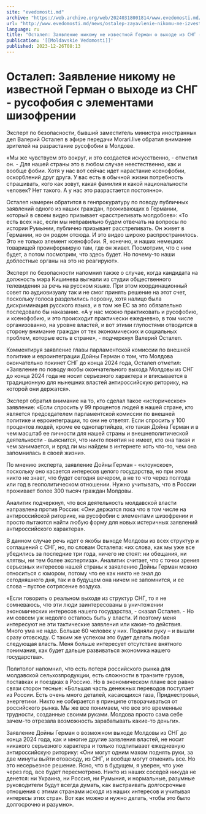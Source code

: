 ```yaml
---
site: "evedomosti.md"
archive: "https://web.archive.org/web/20240318001814/www.evedomosti.md/news/ostalep-zayavlenie-nikomu-ne-izvestnoj-german-o-vyhode-iz-sn%0A"
url: "http://www.evedomosti.md/news/ostalep-zayavlenie-nikomu-ne-izvestnoj-german-o-vyhode-iz-sn%0A"
language: ru
title: "Осталеп: Заявление никому не известной Герман о выходе из СНГ - русофобия с элементами шизофрении"
publication: '[[Moldavskie Vedomosti]]'
published: 2023-12-26T08:13
---
```


# Осталеп: Заявление никому не известной Герман о выходе из СНГ - русофобия с элементами шизофрении

Эксперт по безопасности, бывший заместитель министра иностранных дел Валерий Осталеп в эфире передачи Morari.live обратил внимание зрителей на разрастание русофобии в Молдове.

«Мы же чувствуем это вокруг, и это создается искусственно, - отметил он. - Для нашей страны это в любом случае неестественно, как и вообще фобии. Хотя у нас вот сейчас идет нарастание ксенофобии, оскорблений друг друга. У вас есть в обычной жизни потребность спрашивать, кого как зовут, какая фамилия и какой национальности человек? Нет такого. А у нас это разрастается постоянно».

Осталеп намерен обратится в генпрокуратуру по поводу публичных заявлений одного из наших граждан, проживающих в Германии, который в своем видео призывает «расстреливать молдобоев»: «То есть всех нас, если мы неправильно будем отвечать на вопросы по истории Румынии, публично призывает расстреливать. Он живет в Германии, но он родом отсюда. И это видео широко распространилось. Это не только элемент ксенофобии. Я, конечно, и наших немецких товарищей проинформирую там, где он живет. Посмотрим, что с ним будет, а потом посмотрим, что здесь будет. Но почему-то наши доблестные органы на это не реагируют».

Эксперт по безопасности напомнил также о случае, когда кандидата на должность мэра Кишинева выгнали из студии общественного телевидения за речь на русском языке. При этом координационный совет по аудиовизуалу так и не смог принять решение на этот счет, поскольку голоса разделились поровну, хотя налицо была дискриминация русского языка, и в том же ЕС за это обязательно последовало бы наказание. «А у нас можно практиковать и русофобию, и ксенофобию, и это происходит практически ежедневно, в том числе организованно, на уровне властей, и вот этими глупостями отводится в сторону внимание граждан от тех экономических и социальных проблем, которые есть в стране», - подчеркнул Валерий Осталеп.

Комментируя заявление главы парламентской комиссии по внешней политике и евроинтеграции Дойны Герман о том, что Молдова окончательно покинет СНГ до конца 2024 года, Осталеп отметил: «Заявление по поводу якобы окончательного выхода Молдовы из СНГ до конца 2024 года не носит серьезного характера и вписывается в традиционную для нынешних властей антироссийскую риторику, на которой они держатся».

Эксперт обратил внимание на то, кто сделал такое «историческое» заявление: «Если спросить у 99 процентов людей в нашей стране, кто является председателем парламентской комиссии по внешней политике и евроинтеграции, то они не ответят. Если спросить у 100 процентов людей, кроме ее однопартийцев, кто такая Дойна Герман и в чем масштаб ее личности для нашей страны и внешнеполитической деятельности - выяснится, что никто понятия не имеет, кто она такая и чем занимается, и вряд ли мы найдем в интернете хоть что-то, чем она запомнилась в своей жизни».

По мнению эксперта, заявление Дойны Герман - «клоунское», поскольку оно касается интересов целого государства, но при этом никто не знает, что будет сегодня вечером, а не то что через полгода или год в геополитическом отношении. Нужно учитывать, что в России проживает более 300 тысяч граждан Молдовы.

Аналитик подчеркнул, что вся деятельность молдавской власти направлена против России: «Они держатся пока что в том числе на антироссийской риторике, на русофобии с элементами шизофрении и просто пытаются найти любую форму для новых истеричных заявлений антироссийского характера».

В данном случае речь идет о якобы выходе Молдовы из всех структур и соглашений с СНГ, но, по словам Осталепа: «их слова, как мы уже все убедились за последние три года, ничего не стоят: ни обещания, ни клятвы, ни тем более экспертиза». Аналитик считает, что с точки зрения серьезных интересов нашей страны к заявлению Дойны Герман можно относиться с юмором, потому что ее как никто не знал до сегодняшнего дня, так и в будущем она ничем не запомнится, и ее слова – пустое сотрясение воздуха.

«Если говорить о реальном выходе из структур СНГ, то я не сомневаюсь, что эти люди заинтересованы в уничтожении экономических интересов нашего государства, - сказал Осталеп. - Но им совсем уж недолго осталось быть у власти. И поэтому меня интересуют не эти тактические заявления или какие-то действия. Много ума не надо. Больше 60 человек у них. Подняли руку – и вышли сразу отовсюду. С таким же успехом это будет делать любая следующая власть. Меня больше интересует отсутствие внятного понимания, как будет дальше развиваться экономика нашего государства».

Политолог напомнил, что есть потеря российского рынка для молдавской сельхозпродукции, есть сложности в транзите грузов, поставках и поездках в Россию. Но в экономическом плане все равно связи сторон тесные: «Большая часть денежных переводов поступает из России. Есть очень много деталей, касающихся газа, Приднестровья, энергетики. Никто не собирается в принципе отворачиваться от российского рынка. Мы же все понимаем, что все это временные трудности, созданные своими руками. Молдова просто сама себе зачем-то отрезала возможность зарабатывать какие-то деньги».

Заявление Дойны Герман о возможном выходе Молдовы из СНГ до конца 2024 года, как и многие другие заявления властей, не носит никакого серьезного характера и только подпитывает ежедневную антироссийскую риторику: «Они могут одним махом поднять руки, за две минуты выйти отовсюду, из СНГ, и вообще могут отменить все. Но это несерьезное решение. Ясно, что в будущем, я уверен, что уже через год, все будет пересмотрено. Никто из наших соседей никуда не денется: ни Украина, ни Россия, ни Румыния, и нормальные, разумные руководители будут всегда думать, как выстраивать долгосрочные отношения с этими странами исходя из наших интересов и учитывая интересы этих стран. Вот как можно и нужно делать, чтобы это было долгосрочно и разумно».